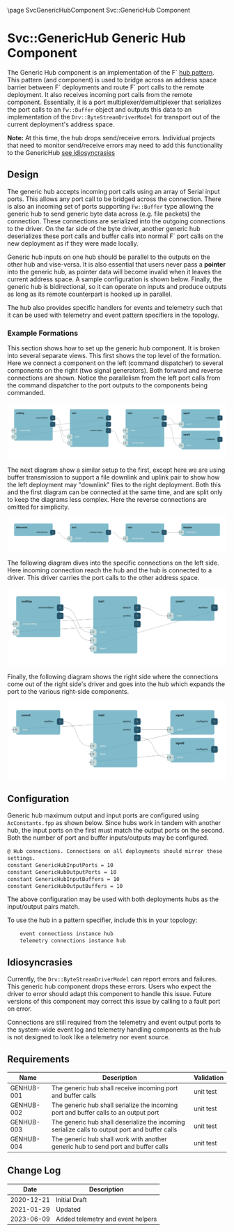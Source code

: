 \page SvcGenericHubComponent Svc::GenericHub Component
# Svc::GenericHub Generic Hub Component

The Generic Hub component is an implementation of the F´ [hub pattern](https://nasa.github.io/fprime/UsersGuide/best/hub-pattern.html).
This pattern (and component) is used to bridge across an address space barrier between F´ deployments and route F´ port
calls to the remote deployment. It also receives incoming port calls from the remote component. Essentially, it is a
port multiplexer/demultiplexer that serializes the port calls to an `Fw::Buffer` object and outputs this data to an 
implementation of the `Drv::ByteStreamDriverModel` for transport out of the current deployment's address space.

**Note:** At this time, the hub drops send/receive errors.
Individual projects that need to monitor send/receive errors may need to add this functionality to the GenericHub [see idiosyncrasies](#idiosyncrasies)

## Design

The generic hub accepts incoming port calls using an array of Serial input ports. This allows any port call to be
bridged across the connection. There is also an incoming set of ports supporting `Fw::Buffer` type allowing the generic
hub to send generic byte data across (e.g. file packets) the connection. These connections are serialized into the outgoing 
connections to the driver. On the far side of the byte driver, another generic hub deserializes these port calls and buffer 
calls into normal F´ port calls on the new deployment as if they were made locally. 

Generic hub inputs on one hub should be parallel to the outputs on the other hub and vise-versa. 
It is also essential that users never pass a **pointer** into the generic hub, as pointer data will become invalid when it 
leaves the current address space. A sample configuration is shown below. Finally, the generic hub is bidirectional, so it
can operate on inputs and produce outputs as long as its remote counterpart is hooked up in parallel.

The hub also provides specific handlers for events and telemetry such that it can be used with telemetry and event
pattern specifiers in the topology.

### Example Formations

This section shows how to set up the generic hub component. It is broken into several separate views. This first shows
the top level of the formation. Here we connect a component on the left (command dispatcher) to several components on
the right (two signal generators). Both forward and reverse connections are shown. Notice the parallelism from the left
port calls from the command dispatcher to the port outputs to the components being commanded.

![Top Level Generic Hub](./img/gh-top.png)

The next diagram show a similar setup to the first, except here we are using buffer transmission to support a file
downlink and uplink pair to show how the left deployment may "downlink" files to the right deployment. Both this and the
first diagram can be connected at the same time, and are split only to keep the diagrams less complex. Here the reverse
connections are omitted for simplicity.

![Top Level Generic Hub](./img/gh-top-buff.png)

The following diagram dives into the specific connections on the left side. Here incoming connection reach the hub and
the hub is connected to a driver. This driver carries the port calls to the other address space.

![Top Level Generic Hub](./img/gh-left.png)

Finally, the following diagram shows the right side where the connections come out of the right side's driver and goes
into the hub which expands the port to the various right-side components.

![Top Level Generic Hub](./img/gh-right.png)

## Configuration

Generic hub maximum output and input ports are configured using `AcConstants.fpp` as shown below. Since hubs work in
tandem with another hub, the input ports on the first must match the output ports on the second. Both the number of port
and buffer inputs/outputs may be configured.

```
@ Hub connections. Connections on all deployments should mirror these settings.
constant GenericHubInputPorts = 10
constant GenericHubOutputPorts = 10
constant GenericHubInputBuffers = 10
constant GenericHubOutputBuffers = 10
```

The above configuration may be used with both deployments hubs as the input/output pairs match.

To use the hub in a pattern specifier, include this in your topology:

```
    event connections instance hub
    telemetry connections instance hub
```

## Idiosyncrasies 

Currently, the `Drv::ByteStreamDriverModel` can report errors and failures. This generic hub component drops these errors.
Users who expect the driver to error should adapt this component to handle this issue. Future versions of this component
may correct this issue by calling to a fault port on error.

Connections are still required from the telemetry and event output ports to the system-wide event log and telemetry
handling components as the hub is not designed to look like a telemetry nor event source.

## Requirements

| Name | Description | Validation |
|---|---|---|
| GENHUB-001 | The generic hub shall receive incoming port and buffer calls | unit test |
| GENHUB-002 | The generic hub shall serialize the incoming port and buffer calls to an output port | unit test |
| GENHUB-003 | The generic hub shall deserialize the incoming serialize calls to output port and buffer calls | unit test |
| GENHUB-004 | The generic hub shall work with another generic hub to send port and buffer calls | unit test |

## Change Log

| Date | Description |
|---|---|
| 2020-12-21 | Initial Draft |
| 2021-01-29 | Updated |
| 2023-06-09 | Added telemetry and event helpers |
